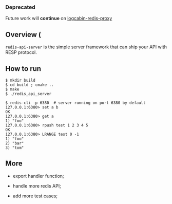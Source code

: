 
### Deprecated

Future work will **continue** on [logcabin-redis-proxy](https://github.com/yunba/logcabin-redis-proxy)

## Overview (

`redis-api-server` is the simple server framework that can ship your API with RESP protocol.

## How to run

```
$ mkdir build
$ cd build ; cmake ..
$ make
$ ./redis_api_server
```

```
$ redis-cli -p 6380  # server running on port 6380 by default
127.0.0.1:6380> set a b
OK
127.0.0.1:6380> get a
1) "foo"
127.0.0.1:6380> rpush test 1 2 3 4 5
OK
127.0.0.1:6380> LRANGE test 0 -1
1) "foo"
2) "bar"
3) "tom"
```

## More

- export handler function;

- handle more redis API;

- add more test cases;
